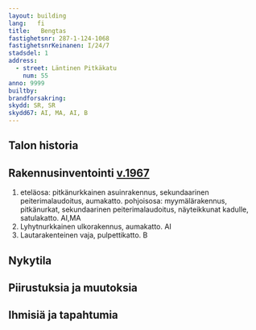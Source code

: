 ```yaml
---
layout: building
lang:   fi
title:   Bengtas
fastighetsnr: 287-1-124-1068
fastighetsnrKeinanen: I/24/7
stadsdel: 1
address:
  - street: Läntinen Pitkäkatu
    num: 55
anno: 9999
builtby:
brandforsakring:
skydd: SR, SR
skydd67: AI, MA, AI, B
---
```

## Talon historia

## Rakennusinventointi <a href="/sources/keinanen_karki.pdf">v.1967</a>
1. eteläosa: pitkänurkkainen asuinrakennus, sekundaarinen peiterimalaudoitus, aumakatto.
pohjoisosa: myymälärakennus, pitkänurkat, sekundaarinen peiterimalaudoitus, näyteikkunat kadulle, satulakatto. AI,MA
2. Lyhytnurkkainen ulkorakennus, aumakatto. AI
3. Lautarakenteinen vaja, pulpettikatto. B

## Nykytila

## Piirustuksia ja muutoksia


## Ihmisiä ja tapahtumia

